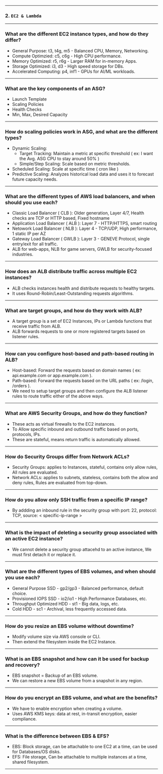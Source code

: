 
---
### 2. `EC2 & Lambda`
---
### What are the different EC2 instance types, and how do they differ?
- General Purpose: t3, t4g, m5 - Balanced CPU, Memory, Networking.
- Compute Optimzied: c5, c6g - High CPU performance.
- Memory Optimized: r5, r6g - Larger RAM for in-memory Apps.
- Storage Optimized: i3, d3 - High speed storage for DBs.
- Accelerated Computing: p4, inf1 - GPUs for AI/ML workloads.
---
### What are the key components of an ASG?
- Launch Template
- Scaling Policies
- Health Checks
- Min, Max, Desired Capacity
---
### How do scaling policies work in ASG, and what are the different types?
- Dynamic Scaling:
    - Target Tracking: Maintain a metric at specific threshold ( ex: I want the Avg. ASG CPU to stay around 50% )
    - Simple/Step Scaling: Scale based on metric thresholds.
- Scheduled Scaling: Scale at specific time ( cron like )
- Predictive Scaling: Analyzes historical load data and uses it to forecast future capacity needs.
---
### What are the different types of AWS load balancers, and when should you use each?
- Classic Load Balancer ( CLB ): Older generation, Layer 4/7, Health checks are TCP or HTTP based, Fixed hostname
- Application Load Balancer ( ALB ): Layer 7 - HTTP/HTTPS, smart routing
- Netowork Load Balancer ( NLB ): Layer 4 - TCP/UDP, High performance, 1 static IP per AZ
- Gateway Load Balancer ( GWLB ): Layer 3 - GENEVE Protocol, single entry/exit for all traffic.
- ALB for web-apps, NLB for game servers, GWLB for security-focused industries.
---
### How does an ALB distribute traffic across multiple EC2 instances?
- ALB checks instances health and distribute requests to healthy targets.
- It uses Round-Robin/Least-Outstanding requests algorithms.
---
### What are target groups, and how do they work with ALB?
- A target group is a set of EC2 Instances, IPs or Lambda functions that receive traffic from ALB.
- ALB forwards requests to one or more registered targets based on listener rules.
---
### How can you configure host-based and path-based routing in ALB?
- Host-based: Forward the requests based on domain names ( ex: api.example.com or app.example.com ).
- Path-based: Forward the requests based on the URL paths ( ex: /login, /orders ).
- We need to setup target groups and then configure the ALB listener rules to route traffic either of the above ways.
---
### What are AWS Security Groups, and how do they function?
- These acts as virtual firewalls to the EC2 instances.
- To Allow specific inbound and outbound traffic based on ports, protocols, IPs.
- These are stateful, means return traffic is automatically allowed.
---
### How do Security Groups differ from Network ACLs?
- Security Groups: applies to Instances, stateful, contains only allow rules, All rules are evaluated.
- Network ACLs: applies to subnets, stateless, contains both the allow and deny rules, Rules are evaluated from top-down.
---
### How do you allow only SSH traffic from a specific IP range?
- By addding an inbound rule in the security group with port: 22, protocol: TCP, source: < specific-ip-range >
---
### What is the impact of deleting a security group associated with an active EC2 instance?
- We cannot delete a security group attacehd to an active instance, We must first detach it or replace it.
---
### What are the different types of EBS volumes, and when should you use each?
- General Purpose SSD - gp2/gp3 - Balanced performance, default choice.
- Provisioned IOPS SSD - io2/io1 - High Performance Databases, etc.
- Throughput Optimized HDD - st1 - Big data, logs, etc.
- Cold HDD - sc1 - Archival, less frequently accessed data.
---
### How do you resize an EBS volume without downtime?
- Modify volume size via AWS console or CLI.
- Then extend the filesystem inside the EC2 Instance.
---
### What is an EBS snapshot and how can it be used for backup and recovery?
- EBS snapshot = Backup of an EBS volume.
- We can restore a new EBS volume from a snapshot in any region.
---
### How do you encrypt an EBS volume, and what are the benefits?
- We have to enable encryption when creating a volume.
- Uses AWS KMS keys: data at rest, in-transit encryption, easier compliance.
---
### What is the difference between EBS & EFS?
- EBS: Block storage, can be attachable to one EC2 at a time, can be used for Databases/OS disks.
- EFS: File storage, Can be attachable to multiple instances at a time, shared filesystem.
---